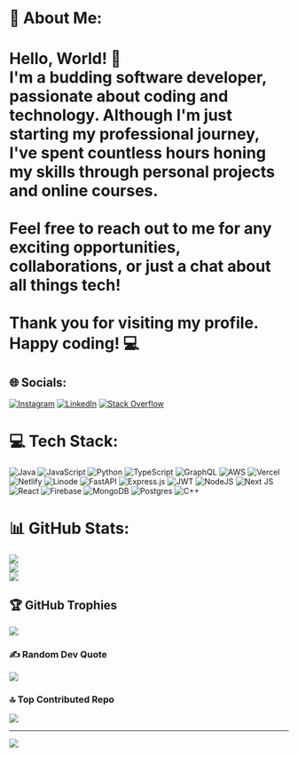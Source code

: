 # 💫 About Me:
# Hello, World! 👋<br>I'm a budding software developer, passionate about coding and technology. Although I'm just starting my professional journey, I've spent countless hours honing my skills through personal projects and online courses.<br><br>Feel free to reach out to me for any exciting opportunities, collaborations, or just a chat about all things tech!<br><br>Thank you for visiting my profile. Happy coding! 💻


## 🌐 Socials:
[![Instagram](https://img.shields.io/badge/Instagram-%23E4405F.svg?logo=Instagram&logoColor=white)](https://instagram.com/hox_the_artist) [![LinkedIn](https://img.shields.io/badge/LinkedIn-%230077B5.svg?logo=linkedin&logoColor=white)](https://linkedin.com/in/sathyanarayananpramod) [![Stack Overflow](https://img.shields.io/badge/-Stackoverflow-FE7A16?logo=stack-overflow&logoColor=white)](https://stackoverflow.com/users/23033904) 

# 💻 Tech Stack:
![Java](https://img.shields.io/badge/java-%23ED8B00.svg?style=flat&logo=openjdk&logoColor=white) ![JavaScript](https://img.shields.io/badge/javascript-%23323330.svg?style=flat&logo=javascript&logoColor=%23F7DF1E) ![Python](https://img.shields.io/badge/python-3670A0?style=flat&logo=python&logoColor=ffdd54) ![TypeScript](https://img.shields.io/badge/typescript-%23007ACC.svg?style=flat&logo=typescript&logoColor=white) ![GraphQL](https://img.shields.io/badge/-GraphQL-E10098?style=flat&logo=graphql&logoColor=white) ![AWS](https://img.shields.io/badge/AWS-%23FF9900.svg?style=flat&logo=amazon-aws&logoColor=white) ![Vercel](https://img.shields.io/badge/vercel-%23000000.svg?style=flat&logo=vercel&logoColor=white) ![Netlify](https://img.shields.io/badge/netlify-%23000000.svg?style=flat&logo=netlify&logoColor=#00C7B7) ![Linode](https://img.shields.io/badge/linode-00A95C?style=flat&logo=linode&logoColor=white) ![FastAPI](https://img.shields.io/badge/FastAPI-005571?style=flat&logo=fastapi) ![Express.js](https://img.shields.io/badge/express.js-%23404d59.svg?style=flat&logo=express&logoColor=%2361DAFB) ![JWT](https://img.shields.io/badge/JWT-black?style=flat&logo=JSON%20web%20tokens) ![NodeJS](https://img.shields.io/badge/node.js-6DA55F?style=flat&logo=node.js&logoColor=white) ![Next JS](https://img.shields.io/badge/Next-black?style=flat&logo=next.js&logoColor=white) ![React](https://img.shields.io/badge/react-%2320232a.svg?style=flat&logo=react&logoColor=%2361DAFB) ![Firebase](https://img.shields.io/badge/Firebase-039BE5?style=flat&logo=Firebase&logoColor=white) ![MongoDB](https://img.shields.io/badge/MongoDB-%234ea94b.svg?style=flat&logo=mongodb&logoColor=white) ![Postgres](https://img.shields.io/badge/postgres-%23316192.svg?style=flat&logo=postgresql&logoColor=white) ![C++](https://img.shields.io/badge/c++-%2300599C.svg?style=flat&logo=c%2B%2B&logoColor=white)
# 📊 GitHub Stats:
![](https://github-readme-stats.vercel.app/api?username=Roughbot&theme=algolia&hide_border=false&include_all_commits=false&count_private=false)<br/>
![](https://github-readme-streak-stats.herokuapp.com/?user=Roughbot&theme=algolia&hide_border=false)<br/>
![](https://github-readme-stats.vercel.app/api/top-langs/?username=Roughbot&theme=algolia&hide_border=false&include_all_commits=false&count_private=false&layout=compact)

## 🏆 GitHub Trophies
![](https://github-profile-trophy.vercel.app/?username=Roughbot&theme=algolia&no-frame=false&no-bg=true&margin-w=4)

### ✍️ Random Dev Quote
![](https://quotes-github-readme.vercel.app/api?type=horizontal&theme=radical)

### 🔝 Top Contributed Repo
![](https://github-contributor-stats.vercel.app/api?username=Roughbot&limit=5&theme=algolia&combine_all_yearly_contributions=true)

---
[![](https://visitcount.itsvg.in/api?id=Roughbot&icon=0&color=0)](https://visitcount.itsvg.in)

<!-- Proudly created with GPRM ( https://gprm.itsvg.in ) -->
